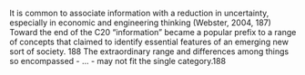 ﻿It is common to associate information with a reduction in uncertainty, especially in economic and engineering thinking (Webster, 2004, 187)
Toward the end of the C20 “information” became a popular prefix  to a range of concepts that claimed to identify essential features of an emerging new sort of society. 188
The extraordinary range and differences among things so encompassed - ... - may not fit the single category.188

